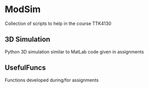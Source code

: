 # ModSim
Collection of scripts to help in the course TTK4130


## 3D Simulation
Python 3D simulation similar to MatLab code given in assignments

## UsefulFuncs
Functions developed during/for assignments
